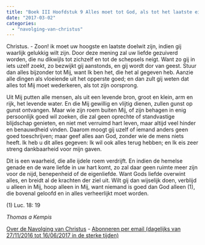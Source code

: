 ```yaml
---
title: "Boek III Hoofdstuk 9 Alles moet tot God, als tot het laatste einde teruggebracht worden"
date: "2017-03-02"
categories: 
  - "navolging-van-christus"
---
```


Christus. - Zoon! ik moet uw hoogste en laatste doelwit zijn, indien gij waarlijk gelukkig wilt zijn. Door deze mening zal uw liefde gezuiverd worden, die nu dikwijls tot zichzelf en tot de schepsels neigt. Want zo gij in iets uzelf zoekt, zo bezwijkt gij aanstonds, en gij wordt dor van geest. Stuur dan alles bijzonder tot Mij, want Ik ben het, die het al gegeven heb. Aanzie alle dingen als vloeiende uit het opperste goed; en dan zult gij weten dat alles tot Mij moet wederkeren, als tot zijn oorsprong.

Uit Mij putten alle mensen, als uit een levende bron, groot en klein, arm en rijk, het levende water. En die Mij gewillig en vlijtig dienen, zullen gunst op gunst ontvangen. Maar wie zijn roem buiten Mij, of zijn behagen in enig persoonlijk goed wil zoeken, die zal geen oprechte of standvastige blijdschap genieten, en niet met verruimd hart leven, maar altijd veel hinder en benauwdheid vinden. Daarom moogt gij uzelf of iemand anders geen goed toeschrijven; maar geef alles aan God, zonder wie de mens niets heeft. Ik heb u dit alles gegeven: Ik wil ook alles terug hebben; en Ik eis zeer streng dankbaarheid voor mijn gaven.

Dit is een waarheid, die alle ijdele roem verdrijft. En indien de hemelse genade en de ware liefde in uw hart komt, zo zal daar geen ruimte meer zijn voor de nijd, benepenheid of de eigenliefde. Want Gods liefde overwint alles, en breidt al de krachten der ziel uit. Wilt gij dan wijselijk doen, verblijd u alleen in Mij, hoop alleen in Mij, want niemand is goed dan God alleen (1), die bovenal geloofd en in alles verheerlijkt moet worden.

(1) Luc. 18: 19

_Thomas a Kempis_

[Over de Navolging van Christus](/blog/de-navolging-van-christus-in-de-sterke-tijden/) - [Abonneren per email (dagelijks van 27/11/2016 tot 16/06/2017 in de sterke tijden)](http://eepurl.com/cg9VGT)
